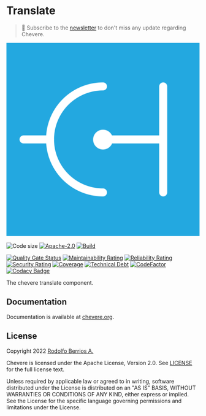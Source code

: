 # Translate

> 🔔 Subscribe to the [newsletter](https://newsletter.chevereto.com/subscription?f=gTmksA6763vPCG763763kYCOTgWu6Kx4BPohVDY97aHddrqis6B763cHay8dhtmMKlI6r3vUfGREZmSvDNNGj3MlrRJV7A) to don't miss any update regarding Chevere.

![Chevere](LOGO.svg)

![Code size](https://img.shields.io/github/languages/code-size/chevere/translate?style=flat-square) [![Apache-2.0](https://img.shields.io/github/license/chevere/translate?style=flat-square)](LICENSE) [![Build](https://img.shields.io/github/workflow/status/chevere/translate/Test?style=flat-square)](https://github.com/chevere/translate/actions)

[![Quality Gate Status](https://sonarcloud.io/api/project_badges/measure?project=chevere_translate&metric=alert_status)](https://sonarcloud.io/dashboard?id=chevere_translate) [![Maintainability Rating](https://sonarcloud.io/api/project_badges/measure?project=chevere_translate&metric=sqale_rating)](https://sonarcloud.io/dashboard?id=chevere_translate) [![Reliability Rating](https://sonarcloud.io/api/project_badges/measure?project=chevere_translate&metric=reliability_rating)](https://sonarcloud.io/dashboard?id=chevere_translate) [![Security Rating](https://sonarcloud.io/api/project_badges/measure?project=chevere_translate&metric=security_rating)](https://sonarcloud.io/dashboard?id=chevere_translate) [![Coverage](https://sonarcloud.io/api/project_badges/measure?project=chevere_translate&metric=coverage)](https://sonarcloud.io/dashboard?id=chevere_translate) [![Technical Debt](https://sonarcloud.io/api/project_badges/measure?project=chevere_translate&metric=sqale_index)](https://sonarcloud.io/dashboard?id=chevere_translate) [![CodeFactor](https://www.codefactor.io/repository/github/chevere/translate/badge)](https://www.codefactor.io/repository/github/chevere/translate) [![Codacy Badge](https://app.codacy.com/project/badge/Grade/1490e2a611a24a0b93ca81f4d4cf9cde)](https://www.codacy.com/gh/chevere/translate/dashboard)

The chevere translate component.

## Documentation

Documentation is available at [chevere.org](https://chevere.org/).

## License

Copyright 2022 [Rodolfo Berrios A.](https://rodolfoberrios.com/)

Chevere is licensed under the Apache License, Version 2.0. See [LICENSE](LICENSE) for the full license text.

Unless required by applicable law or agreed to in writing, software distributed under the License is distributed on an "AS IS" BASIS, WITHOUT WARRANTIES OR CONDITIONS OF ANY KIND, either express or implied. See the License for the specific language governing permissions and limitations under the License.
